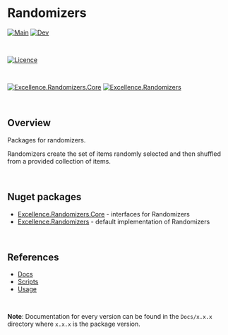 # Randomizers

[![Main](https://flat.badgen.net/github/checks/ExcellenceDevelopment/Excellence.Randomizers/main/build-and-test?label=Main&cache=300)](https://github.com/ExcellenceDevelopment/Excellence.Randomizers/tree/main)
[![Dev](https://flat.badgen.net/github/checks/ExcellenceDevelopment/Excellence.Randomizers/dev/build-and-test?label=Dev&cache=300)](https://github.com/ExcellenceDevelopment/Excellence.Randomizers/tree/dev)

<br/>

[![Licence](https://flat.badgen.net/github/license/ExcellenceDevelopment/Excellence.Randomizers?label=Licence&color=4db2ff&cache=300)](https://github.com/ExcellenceDevelopment/Excellence.Randomizers/blob/main/LICENSE)

<br/>


[![Excellence.Randomizers.Core](https://flat.badgen.net/nuget/v/Excellence.Randomizers.Core?icon=nuget&label=Excellence.Randomizers.Core&color=4db2ff&cache=300)](https://www.nuget.org/packages/Excellence.Randomizers.Core/) 
[![Excellence.Randomizers](https://flat.badgen.net/nuget/v/Excellence.Randomizers?icon=nuget&label=Excellence.Randomizers&color=4db2ff&cache=300)](https://www.nuget.org/packages/Excellence.Randomizers/)

<br/>

## Overview

Packages for randomizers.

Randomizers create the set of items randomly selected and then shuffled from a provided collection of items.

<br/>

## Nuget packages

 - [Excellence.Randomizers.Core](./Excellence.Randomizers/Sources/Excellence.Randomizers.Core) - interfaces for Randomizers 
 - [Excellence.Randomizers](./Excellence.Randomizers/Sources/Excellence.Randomizers) - default implementation of Randomizers 


<br />

## References

  - [Docs](./Excellence.Randomizers/Docs)
  - [Scripts](./Excellence.Randomizers/Scripts)
  - [Usage](./Excellence.Randomizers/Nugets/Readme.md)

<br/>

**Note**: Documentation for every version can be found in the `Docs/x.x.x` directory where `x.x.x` is the package version.
